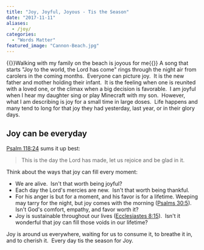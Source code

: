 ```yaml
---
title: "Joy, Joyful, Joyous - Tis the Season"
date: "2017-11-11"
aliases:
  - /joy/
categories: 
  - "Words Matter"
featured_image: "Cannon-Beach.jpg"
---
```

{{<featuredimage>}}Walking with my family on the beach is joyous for me{{</featuredimage>}}
A song that starts "Joy to the world, the Lord has come" rings through the night air from carolers in the coming months.  Everyone can picture joy.  It is the new father and mother holding their infant.  It is the feeling when one is reunited with a loved one, or the climax when a big decision is favorable.  I am joyful when I hear my daughter sing or play Minecraft with my son.  However, what I am describing is joy for a small time in large doses.  Life happens and many tend to long for that joy they had yesterday, last year, or in their glory days.

## Joy can be everyday

[Psalm 118:24](https://www.biblegateway.com/passage/?search=Psalm+118%3A24&version=ESV) sums it up best:

> This is the day the Lord has made, let us rejoice and be glad in it.

Think about the ways that joy can fill every moment:

- We are alive.  Isn't that worth being joyful?
- Each day the Lord's mercies are new.  Isn't that worth being thankful.
- For his anger is but for a moment, and his favor is for a lifetime. Weeping may tarry for the night, but joy comes with the morning ([Psalms 30:5](https://www.biblegateway.com/passage/?search=Psalm+30%3A5&version=ESV)). Isn't God's comfort, empathy, and favor worth it?
- Joy is sustainable throughout our lives ([Ecclesiastes 8:15](https://www.biblegateway.com/passage/?search=Ecclesiastes+8%3A15&version=ESV)).  Isn't it wonderful that joy can fill those voids in our lifetime?

Joy is around us everywhere, waiting for us to consume it, to breathe it in, and to cherish it.  Every day tis the season for Joy.
